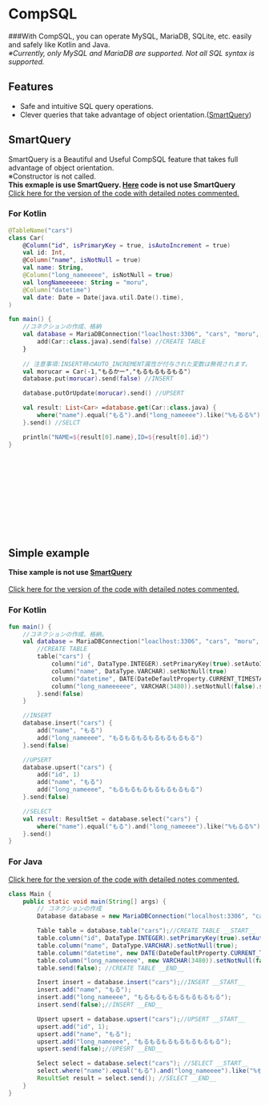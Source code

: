# CompSQL
###With CompSQL, you can operate MySQL, MariaDB, SQLite, etc. easily and safely like Kotlin and Java.<br>
_※Currently, only MySQL and MariaDB are supported. Not all SQL syntax is supported._<br>
## Features<br>
+ Safe and intuitive SQL query operations.<br>
+ Clever queries that take advantage of object orientation.([SmartQuery](https://github.com/moru348/CompSQL#SmartQuery "SmartQuery"))<br>

## SmartQuery
SmartQuery is a Beautiful and Useful CompSQL feature that takes full advantage of object orientation.<br>
※Constructor is not called.<br>
**This exmaple is use SmartQuery. [Here](https://github.com/moru348/CompSQL#SmartQuery "Example") code is not use SmartQuery**<br>
[Click here for the version of the code with detailed notes commented.](https://github.com/moru348/CompSQL/README_COMMENT.md)
### For Kotlin<br>
```kotlin
@TableName("cars")
class Car(
    @Column("id", isPrimaryKey = true, isAutoIncrement = true)
    val id: Int,
    @Column("name", isNotNull = true)
    val name: String,
    @Column("long_nameeeee", isNotNull = true)
    val longNameeeeee: String = "moru",
    @Column("datetime")
    val date: Date = Date(java.util.Date().time),
)

fun main() {
    //コネクションの作成、格納
    val database = MariaDBConnection("loaclhost:3306", "cars", "moru", "password") {
        add(Car::class.java).send(false) //CREATE TABLE
    }
    
    // 注意事項:INSERT時のAUTO_INCREMENT属性が付与された変数は無視されます。
    val morucar = Car(-1,"もるかー","もるもるもるもる")
    database.put(morucar).send(false) //INSERT

    database.putOrUpdate(morucar).send() //UPSERT

    val result: List<Car> =database.get(Car::class.java) {
        where("name").equal("もる").and("long_nameeee").like("%もるる%").and("id").greaterOrEquals(3)
    }.send() //SELCT

    println("NAME=${result[0].name},ID=${result[0].id}")
}
```
<br>
<br>
<br>
<br>
<br>
<br>
<br>
<br>
<br>

## Simple example
**Thise xample is not use [SmartQuery](https://github.com/moru348/CompSQL#SmartQuery "SmartQuery")**<br><br>
[Click here for the version of the code with detailed notes commented.](https://github.com/moru348/CompSQL/README_COMMENT.md)
### For Kotlin<br>
```kotlin
fun main() {
    //コネクションの作成、格納。
    val database = MariaDBConnection("loaclhost:3306", "cars", "moru", "password") {
        //CREATE TABLE
        table("cars") {
            column("id", DataType.INTEGER).setPrimaryKey(true).setAutoIncrement(true)
            column("name", DataType.VARCHAR).setNotNull(true)
            column("datetime", DATE(DateDefaultProperty.CURRENT_TIMESTAMP)).setNotNull(true)
            column("long_nameeeeee", VARCHAR(3480)).setNotNull(false).setDefaultValue("moru")
        }.send(false)
    }

    //INSERT
    database.insert("cars") {
        add("name", "もる")
        add("long_nameeee", "もるもるもるもるもるもるもる")
    }.send(false)

    //UPSERT
    database.upsert("cars") {
        add("id", 1)
        add("name", "もる")
        add("long_nameeee", "もるもるもるもるもるもるもる")
    }.send(false)

    //SELECT
    val result: ResultSet = database.select("cars") {
        where("name").equal("もる").and("long_nameeee").like("%もるる%").and("id").greaterOrEquals(3)
    }.send()
}
```
### For Java<br>
[Click here for the version of the code with detailed notes commented.](https://github.com/moru348/CompSQL/README_COMMENT.md)
```java
class Main {
    public static void main(String[] args) {
        // コネクションの作成
        Database database = new MariaDBConnection("localhost:3306", "cars", "moru", "password", null);

        Table table = database.table("cars");//CREATE TABLE __START__
        table.column("id", DataType.INTEGER).setPrimaryKey(true).setAutoIncrement(true);
        table.column("name", DataType.VARCHAR).setNotNull(true);
        table.column("datetime", new DATE(DateDefaultProperty.CURRENT_TIMESTAMP)).setNotNull(true);
        table.column("long_nameeeeee", new VARCHAR(3480)).setNotNull(false).setDefaultValue("moru");
        table.send(false); //CREATE TABLE __END__

        Insert insert = database.insert("cars");//INSERT __START__
        insert.add("name", "もる");
        insert.add("long_nameeee", "もるもるもるもるもるもるもる");
        insert.send(false);//INSERT __END__

        Upsert upsert = database.upsert("cars");//UPSERT __START__
        upsert.add("id", 1);
        upsert.add("name", "もる");
        upsert.add("long_nameeee", "もるもるもるもるもるもるもる");
        upsert.send(false);//UPESRT __END__

        Select select = database.select("cars"); //SELECT __START__
        select.where("name").equal("もる").and("long_nameeee").like("%もるる%").and("id").greaterOrEquals(3);
        ResultSet result = select.send(); //SELECT __END__
    }
}
```